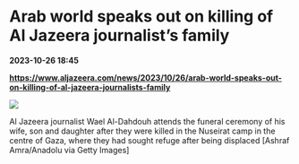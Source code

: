 # Arab world speaks out on killing of Al Jazeera journalist’s family

**2023-10-26 18:45**

**https://www.aljazeera.com/news/2023/10/26/arab-world-speaks-out-on-killing-of-al-jazeera-journalists-family**

![](https://www.aljazeera.com/wp-content/uploads/2023/10/GettyImages-1745437731-1698335620.jpg?resize=770%2C513&quality=80)

Al Jazeera journalist Wael Al-Dahdouh attends the funeral ceremony of his wife, son and daughter after they were killed in the Nuseirat camp in the centre of Gaza, where they had sought refuge after being displaced \[Ashraf Amra/Anadolu via Getty Images\]